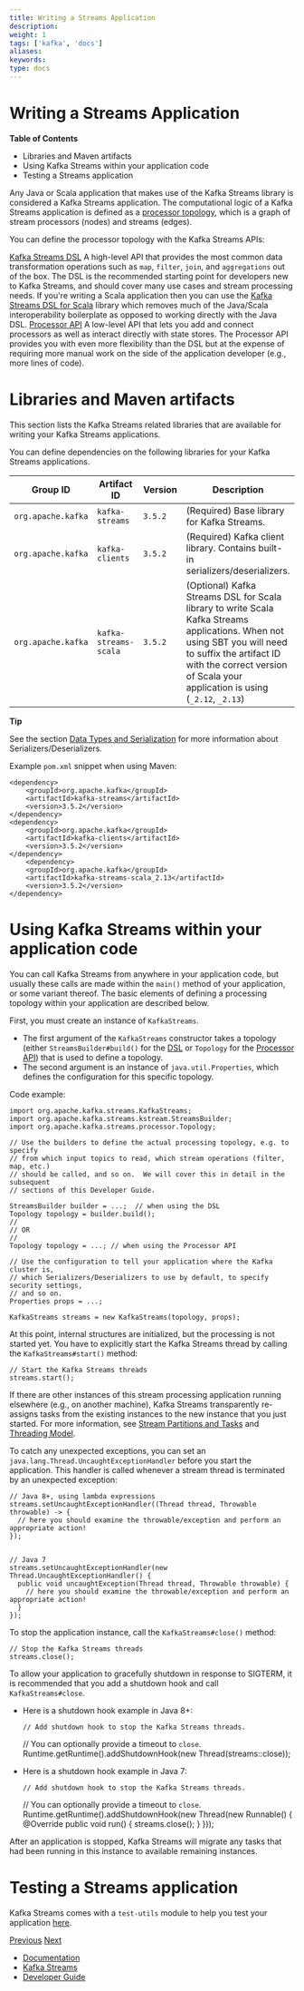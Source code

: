 ```yaml
---
title: Writing a Streams Application
description: 
weight: 1
tags: ['kafka', 'docs']
aliases: 
keywords: 
type: docs
---
```


# Writing a Streams Application

**Table of Contents**

  * Libraries and Maven artifacts
  * Using Kafka Streams within your application code
  * Testing a Streams application



Any Java or Scala application that makes use of the Kafka Streams library is considered a Kafka Streams application. The computational logic of a Kafka Streams application is defined as a [processor topology](../core-concepts#streams_topology), which is a graph of stream processors (nodes) and streams (edges).

You can define the processor topology with the Kafka Streams APIs:

[Kafka Streams DSL](dsl-api.html#streams-developer-guide-dsl)
    A high-level API that provides the most common data transformation operations such as `map`, `filter`, `join`, and `aggregations` out of the box. The DSL is the recommended starting point for developers new to Kafka Streams, and should cover many use cases and stream processing needs. If you're writing a Scala application then you can use the [Kafka Streams DSL for Scala](dsl-api.html#scala-dsl) library which removes much of the Java/Scala interoperability boilerplate as opposed to working directly with the Java DSL.
[Processor API](processor-api.html#streams-developer-guide-processor-api)
    A low-level API that lets you add and connect processors as well as interact directly with state stores. The Processor API provides you with even more flexibility than the DSL but at the expense of requiring more manual work on the side of the application developer (e.g., more lines of code).

# Libraries and Maven artifacts

This section lists the Kafka Streams related libraries that are available for writing your Kafka Streams applications.

You can define dependencies on the following libraries for your Kafka Streams applications.

Group ID | Artifact ID | Version | Description  
---|---|---|---  
`org.apache.kafka` | `kafka-streams` | `3.5.2` | (Required) Base library for Kafka Streams.  
`org.apache.kafka` | `kafka-clients` | `3.5.2` | (Required) Kafka client library. Contains built-in serializers/deserializers.  
`org.apache.kafka` | `kafka-streams-scala` | `3.5.2` | (Optional) Kafka Streams DSL for Scala library to write Scala Kafka Streams applications. When not using SBT you will need to suffix the artifact ID with the correct version of Scala your application is using (`_2.12`, `_2.13`)  
  
**Tip**

See the section [Data Types and Serialization](datatypes.html#streams-developer-guide-serdes) for more information about Serializers/Deserializers.

Example `pom.xml` snippet when using Maven:
    
    
    <dependency>
        <groupId>org.apache.kafka</groupId>
        <artifactId>kafka-streams</artifactId>
        <version>3.5.2</version>
    </dependency>
    <dependency>
        <groupId>org.apache.kafka</groupId>
        <artifactId>kafka-clients</artifactId>
        <version>3.5.2</version>
    </dependency>
        <dependency>
        <groupId>org.apache.kafka</groupId>
        <artifactId>kafka-streams-scala_2.13</artifactId>
        <version>3.5.2</version>
    </dependency>

# Using Kafka Streams within your application code

You can call Kafka Streams from anywhere in your application code, but usually these calls are made within the `main()` method of your application, or some variant thereof. The basic elements of defining a processing topology within your application are described below.

First, you must create an instance of `KafkaStreams`.

  * The first argument of the `KafkaStreams` constructor takes a topology (either `StreamsBuilder#build()` for the [DSL](dsl-api.html#streams-developer-guide-dsl) or `Topology` for the [Processor API](processor-api.html#streams-developer-guide-processor-api)) that is used to define a topology.
  * The second argument is an instance of `java.util.Properties`, which defines the configuration for this specific topology.



Code example:
    
    
    import org.apache.kafka.streams.KafkaStreams;
    import org.apache.kafka.streams.kstream.StreamsBuilder;
    import org.apache.kafka.streams.processor.Topology;
    
    // Use the builders to define the actual processing topology, e.g. to specify
    // from which input topics to read, which stream operations (filter, map, etc.)
    // should be called, and so on.  We will cover this in detail in the subsequent
    // sections of this Developer Guide.
    
    StreamsBuilder builder = ...;  // when using the DSL
    Topology topology = builder.build();
    //
    // OR
    //
    Topology topology = ...; // when using the Processor API
    
    // Use the configuration to tell your application where the Kafka cluster is,
    // which Serializers/Deserializers to use by default, to specify security settings,
    // and so on.
    Properties props = ...;
    
    KafkaStreams streams = new KafkaStreams(topology, props);

At this point, internal structures are initialized, but the processing is not started yet. You have to explicitly start the Kafka Streams thread by calling the `KafkaStreams#start()` method:
    
    
    // Start the Kafka Streams threads
    streams.start();

If there are other instances of this stream processing application running elsewhere (e.g., on another machine), Kafka Streams transparently re-assigns tasks from the existing instances to the new instance that you just started. For more information, see [Stream Partitions and Tasks](../architecture.html#streams_architecture_tasks) and [Threading Model](../architecture.html#streams_architecture_threads).

To catch any unexpected exceptions, you can set an `java.lang.Thread.UncaughtExceptionHandler` before you start the application. This handler is called whenever a stream thread is terminated by an unexpected exception:
    
    
    // Java 8+, using lambda expressions
    streams.setUncaughtExceptionHandler((Thread thread, Throwable throwable) -> {
      // here you should examine the throwable/exception and perform an appropriate action!
    });
    
    
    // Java 7
    streams.setUncaughtExceptionHandler(new Thread.UncaughtExceptionHandler() {
      public void uncaughtException(Thread thread, Throwable throwable) {
        // here you should examine the throwable/exception and perform an appropriate action!
      }
    });

To stop the application instance, call the `KafkaStreams#close()` method:
    
    
    // Stop the Kafka Streams threads
    streams.close();

To allow your application to gracefully shutdown in response to SIGTERM, it is recommended that you add a shutdown hook and call `KafkaStreams#close`.

  * Here is a shutdown hook example in Java 8+:
    
        // Add shutdown hook to stop the Kafka Streams threads.
    // You can optionally provide a timeout to `close`.
    Runtime.getRuntime().addShutdownHook(new Thread(streams::close));

  * Here is a shutdown hook example in Java 7:
    
        // Add shutdown hook to stop the Kafka Streams threads.
    // You can optionally provide a timeout to `close`.
    Runtime.getRuntime().addShutdownHook(new Thread(new Runnable() {
      @Override
      public void run() {
          streams.close();
      }
    }));




After an application is stopped, Kafka Streams will migrate any tasks that had been running in this instance to available remaining instances.

# Testing a Streams application

Kafka Streams comes with a `test-utils` module to help you test your application [here](testing.html). 

[Previous](/35/streams/developer-guide/) [Next](/35/streams/developer-guide/config-streams)

  * [Documentation](/documentation)
  * [Kafka Streams](/streams)
  * [Developer Guide](/streams/developer-guide/)


